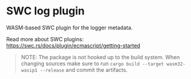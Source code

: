 # SWC log plugin

WASM-based SWC plugin for the logger metadata.

Read more about SWC plugins: https://swc.rs/docs/plugin/ecmascript/getting-started

> NOTE:
> The package is not hooked up to the build system.
> When changing sources make sure to run `cargo build --target wasm32-wasip1 --release` and commit the artifacts.
